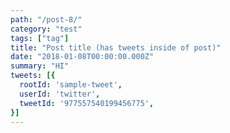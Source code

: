 ```yaml
---
path: "/post-8/"
category: "test"
tags: ["tag"]
title: "Post title (has tweets inside of post)"
date: "2018-01-08T00:00:00.000Z"
summary: "HI"
tweets: [{
  rootId: 'sample-tweet',
  userId: 'twitter',
  tweetId: '977557540199456775',
}]
---
```


<div id="sample-tweet"></div>
